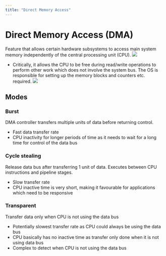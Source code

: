 ```yaml
---
title: "Direct Memory Access"
---
```

# Direct Memory Access (DMA)
Feature that allows certain hardware subsystems to access main system memory independently of the central processing unit (CPU).
![](https://i.imgur.com/v3djnZ9.png)
- Critically, it allows the CPU to be free during read/write operations to perform other work which does not involve the system bus.
The OS is responsible for setting up the memory blocks and counters etc. required.
![](https://i.imgur.com/6BCponw.png)
## Modes
### Burst
DMA controller transfers multiple units of data before returning control.
- Fast data transfer rate
- CPU inactivity for longer periods of time as it needs to wait for a long time for control of the data bus
### Cycle stealing
Release data bus after transferring 1 unit of data. Executes between CPU instructions and pipeline stages.
- Slow transfer rate
- CPU inactive time is very short, making it favourable for applications which need to be responsive
### Transparent
Transfer data only when CPU is not using the data bus
- Potentially slowest transfer rate as CPU could always be using the data bus
- CPU basically has no inactive time as transfer only done when it is not using data bus
- Complex to detect when CPU is not using the data bus
